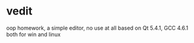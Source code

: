# vedit
oop homework, a simple editor, no use at all
based on Qt 5.4.1, GCC 4.6.1
both for win and linux
